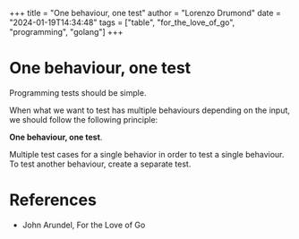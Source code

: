 +++
title = "One behaviour, one test"
author = "Lorenzo Drumond"
date = "2024-01-19T14:34:48"
tags = ["table",  "for_the_love_of_go",  "programming",  "golang"]
+++


# One behaviour, one test
Programming tests should be simple.

When what we want to test has multiple behaviours depending on the input, we should follow the following principle:

__One behaviour, one test__.

Multiple test cases for a single behavior in order to test a single behaviour. To test another behaviour, create a separate test.

# References
- John Arundel, For the Love of Go
